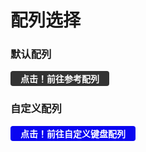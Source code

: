 # 配列选择
### 默认配列
<!-- 链接到内部文档 -->
<a href="/docs/深度定制/基础定制/配列选择/默认配列" style="
  display: inline-block;
  padding: 2px 16px;
  background-color: #333333ff;
  color: white;
  text-decoration: none;
  border-radius: 4px;
  font-weight: bold;
">点击！前往参考配列</a>

### 自定义配列
<!-- 链接到内部文档 -->
<a href="/docs/深度定制/基础定制/配列选择/自定义配列" style="
  display: inline-block;
  padding: 2px 16px;
  background-color: #0a06f1ff;
  color: white;
  text-decoration: none;
  border-radius: 4px;
  font-weight: bold;
">点击！前往自定义键盘配列</a>